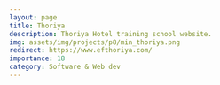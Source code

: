 ```yaml
---
layout: page
title: Thoriya
description: Thoriya Hotel training school website.
img: assets/img/projects/p8/min_thoriya.png
redirect: https://www.efthoriya.com/
importance: 18
category: Software & Web dev
---
```

